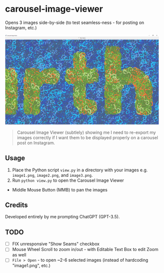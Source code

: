 # carousel-image-viewer

Opens 3 images side-by-side (to test seamless-ness - for posting on Instagram, etc.)

![Screenshot showing Carousel Image Viewer](Demo.png)
> Carousel Image Viewer (subtlely) showing me I need to re-export my images correctly if I want them to be displayed properly on a carousel post on Instagram.

## Usage

1. Place the Python script `view.py` in a directory with your images e.g. `image1.png`, `image2.png`, and `image3.png`.
2. Run `python view.py` to open the Carousel Image Viewer

- Middle Mouse Button (MMB) to pan the images

## Credits

Developed entirely by me prompting ChatGPT (GPT-3.5).

## TODO

- [ ] FIX unresponsive "Show Seams" checkbox
- [ ] Mouse Wheel Scroll to zoom in/out - with Editable Text Box to edit Zoom as well
- [ ] `File > Open` - to open ~2-6 selected images (instead of hardcoding "image1.png", etc.)